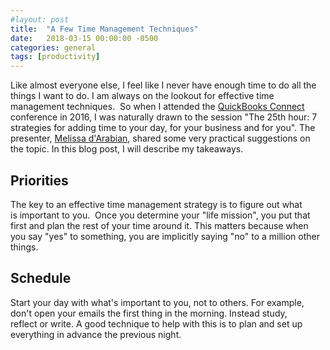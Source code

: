 ```yaml
---
#layout: post
title:  "A Few Time Management Techniques"
date:   2018-03-15 00:00:00 -0500
categories: general
tags: [productivity]
---
```

Like almost everyone else, I feel like I never have enough time to do all the things I want to do. I am always on the lookout for effective time management techniques.  So when I attended the [QuickBooks Connect](https://quickbooksconnect.com) conference in 2016, I was naturally drawn to the session "The 25th hour: 7 strategies for adding time to your day, for your business and for you". The presenter, [Melissa d'Arabian](http://www.melissadarabian.net), shared some very practical suggestions on the topic. In this blog post, I will describe my takeaways.

## Priorities
The key to an effective time management strategy is to figure out what is important to you.  Once you determine your "life mission", you put that first and plan the rest of your time around it. This matters because when you say "yes" to something, you are implicitly saying "no" to a million other things.

## Schedule
Start your day with what's important to you, not to others. For example, don't open your emails the first thing in the morning. Instead study, reflect or write. A good technique to help with this is to plan and set up everything in advance the previous night.